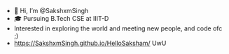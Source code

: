 - 👋 Hi, I’m @SakshxmSingh
- 🎓 Pursuing B.Tech CSE at IIIT-D
- Interested in exploring the world and meeting new people, and code ofc ;)
- https://SakshxmSingh.github.io/HelloSaksham/ UwU

<!---
SakshxmSingh/SakshxmSingh is a ✨ special ✨ repository because its `README.md` (this file) appears on your GitHub profile.
You can click the Preview link to take a look at your changes.
--->
